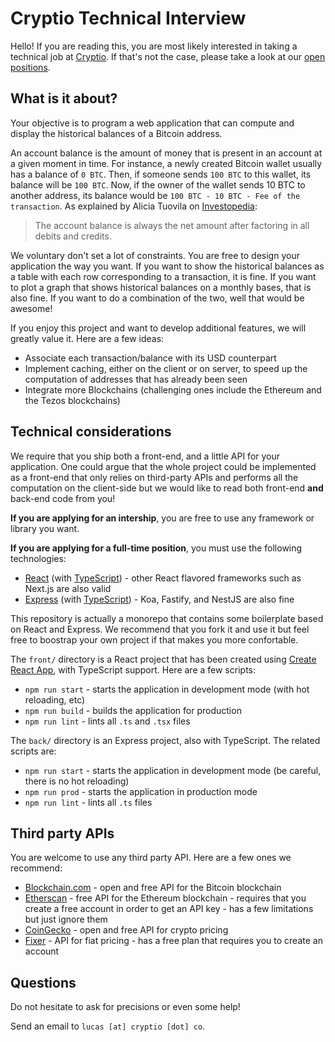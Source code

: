 # Cryptio Technical Interview

Hello! If you are reading this, you are most likely interested in taking
a technical job at [Cryptio](https://cryptio.co/). If that's not the case,
please take a look at our [open positions](https://cryptio.welcomekit.co/).

## What is it about?

Your objective is to program a web application that can compute and display
the historical balances of a Bitcoin address.

An account balance is the amount of money that is present in an account at a
given moment in time. For instance, a newly created Bitcoin wallet usually
has a balance of `0 BTC`. Then, if someone sends `100 BTC` to this wallet,
its balance will be `100 BTC`. Now, if the owner of the wallet sends 10 BTC
to another address, its balance would be `100 BTC - 10 BTC - Fee of the
transaction`. As explained by Alicia Tuovila on
[Investopedia](https://www.investopedia.com/terms/a/accountbalance.asp):

> The account balance is always the net amount after factoring in all debits and credits.

We voluntary don't set a lot of constraints. You are free to design your
application the way you want. If you want to show the historical balances
as a table with each row corresponding to a transaction, it is fine. If you
want to plot a graph that shows historical balances on a monthly bases,
that is also fine. If you want to do a combination of the two, well that would
be awesome!

If you enjoy this project and want to develop additional features, we will
greatly value it. Here are a few ideas:

* Associate each transaction/balance with its USD counterpart
* Implement caching, either on the client or on server, to speed up the
  computation of addresses that has already been seen
* Integrate more Blockchains (challenging ones include the Ethereum and the Tezos
  blockchains)

## Technical considerations

We require that you ship both a front-end, and a little API for your
application. One could argue that the whole project could be implemented as a
front-end that only relies on third-party APIs and performs all the
computation on the client-side but we would like to read both front-end
**and** back-end code from you!

**If you are applying for an intership**, you are free to use any framework or
library you want.

**If you are applying for a full-time position**, you must use the following
technologies:

* [React](https://reactjs.org/) (with [TypeScript](https://www.typescriptlang.org/)) - other React flavored frameworks such as Next.js are also valid
* [Express](https://expressjs.com/) (with [TypeScript](https://www.typescriptlang.org/)) - Koa, Fastify, and NestJS are also fine

This repository is actually a monorepo that contains some boilerplate based
on React and Express. We recommend that you fork it and use it but feel free
to boostrap your own project if that makes you more confortable.

The `front/` directory is a React project that has been created using
[Create React App](https://create-react-app.dev/), with TypeScript support.
Here are a few scripts:

* `npm run start` - starts the application in development mode
  (with hot reloading, etc)
* `npm run build` - builds the application for production
* `npm run lint` - lints all `.ts` and `.tsx` files

The `back/` directory is an Express project, also with TypeScript. The related
scripts are:

* `npm run start` - starts the application in development mode (be careful,
  there is no hot reloading)
* `npm run prod` - starts the application in production mode
* `npm run lint` - lints all `.ts` files

## Third party APIs

You are welcome to use any third party API. Here are a few ones we recommend:

* [Blockchain.com](https://www.blockchain.com/api/blockchain_api) - open and
  free API for the Bitcoin blockchain
* [Etherscan](https://etherscan.io/apis) - free API for the Ethereum
  blockchain - requires that you create a free account in order to get an API
  key - has a few limitations but just ignore them
* [CoinGecko](https://www.coingecko.com/en/api) - open and free API for crypto
  pricing
* [Fixer](https://fixer.io/) - API for fiat pricing - has a free plan that
  requires you to create an account

## Questions

Do not hesitate to ask for precisions or even some help!

Send an email to `lucas [at] cryptio [dot] co`.